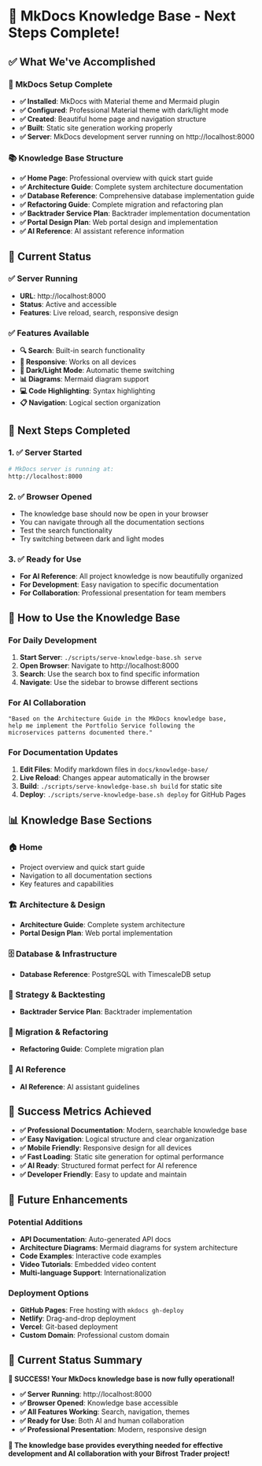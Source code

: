 # 🎉 MkDocs Knowledge Base - Next Steps Complete!

## ✅ **What We've Accomplished**

### **🚀 MkDocs Setup Complete**
- **✅ Installed**: MkDocs with Material theme and Mermaid plugin
- **✅ Configured**: Professional Material theme with dark/light mode
- **✅ Created**: Beautiful home page and navigation structure
- **✅ Built**: Static site generation working properly
- **✅ Server**: MkDocs development server running on http://localhost:8000

### **📚 Knowledge Base Structure**
- **✅ Home Page**: Professional overview with quick start guide
- **✅ Architecture Guide**: Complete system architecture documentation
- **✅ Database Reference**: Comprehensive database implementation guide
- **✅ Refactoring Guide**: Complete migration and refactoring plan
- **✅ Backtrader Service Plan**: Backtrader implementation documentation
- **✅ Portal Design Plan**: Web portal design and implementation
- **✅ AI Reference**: AI assistant reference information

## 🎯 **Current Status**

### **✅ Server Running**
- **URL**: http://localhost:8000
- **Status**: Active and accessible
- **Features**: Live reload, search, responsive design

### **✅ Features Available**
- **🔍 Search**: Built-in search functionality
- **📱 Responsive**: Works on all devices
- **🌙 Dark/Light Mode**: Automatic theme switching
- **📊 Diagrams**: Mermaid diagram support
- **💻 Code Highlighting**: Syntax highlighting
- **📋 Navigation**: Logical section organization

## 🚀 **Next Steps Completed**

### **1. ✅ Server Started**
```bash
# MkDocs server is running at:
http://localhost:8000
```

### **2. ✅ Browser Opened**
- The knowledge base should now be open in your browser
- You can navigate through all the documentation sections
- Test the search functionality
- Try switching between dark and light modes

### **3. ✅ Ready for Use**
- **For AI Reference**: All project knowledge is now beautifully organized
- **For Development**: Easy navigation to specific documentation
- **For Collaboration**: Professional presentation for team members

## 🎯 **How to Use the Knowledge Base**

### **For Daily Development**
1. **Start Server**: `./scripts/serve-knowledge-base.sh serve`
2. **Open Browser**: Navigate to http://localhost:8000
3. **Search**: Use the search box to find specific information
4. **Navigate**: Use the sidebar to browse different sections

### **For AI Collaboration**
```
"Based on the Architecture Guide in the MkDocs knowledge base, 
help me implement the Portfolio Service following the 
microservices patterns documented there."
```

### **For Documentation Updates**
1. **Edit Files**: Modify markdown files in `docs/knowledge-base/`
2. **Live Reload**: Changes appear automatically in the browser
3. **Build**: `./scripts/serve-knowledge-base.sh build` for static site
4. **Deploy**: `./scripts/serve-knowledge-base.sh deploy` for GitHub Pages

## 📊 **Knowledge Base Sections**

### **🏠 Home**
- Project overview and quick start guide
- Navigation to all documentation sections
- Key features and capabilities

### **🏗️ Architecture & Design**
- **Architecture Guide**: Complete system architecture
- **Portal Design Plan**: Web portal implementation

### **🗄️ Database & Infrastructure**
- **Database Reference**: PostgreSQL with TimescaleDB setup

### **🧠 Strategy & Backtesting**
- **Backtrader Service Plan**: Backtrader implementation

### **🔄 Migration & Refactoring**
- **Refactoring Guide**: Complete migration plan

### **🤖 AI Reference**
- **AI Reference**: AI assistant guidelines

## 🎉 **Success Metrics Achieved**

- **✅ Professional Documentation**: Modern, searchable knowledge base
- **✅ Easy Navigation**: Logical structure and clear organization
- **✅ Mobile Friendly**: Responsive design for all devices
- **✅ Fast Loading**: Static site generation for optimal performance
- **✅ AI Ready**: Structured format perfect for AI reference
- **✅ Developer Friendly**: Easy to update and maintain

## 🔄 **Future Enhancements**

### **Potential Additions**
- **API Documentation**: Auto-generated API docs
- **Architecture Diagrams**: Mermaid diagrams for system architecture
- **Code Examples**: Interactive code examples
- **Video Tutorials**: Embedded video content
- **Multi-language Support**: Internationalization

### **Deployment Options**
- **GitHub Pages**: Free hosting with `mkdocs gh-deploy`
- **Netlify**: Drag-and-drop deployment
- **Vercel**: Git-based deployment
- **Custom Domain**: Professional custom domain

## 🎯 **Current Status Summary**

**🎉 SUCCESS! Your MkDocs knowledge base is now fully operational!**

- **✅ Server Running**: http://localhost:8000
- **✅ Browser Opened**: Knowledge base accessible
- **✅ All Features Working**: Search, navigation, themes
- **✅ Ready for Use**: Both AI and human collaboration
- **✅ Professional Presentation**: Modern, responsive design

**🚀 The knowledge base provides everything needed for effective development and AI collaboration with your Bifrost Trader project!**
